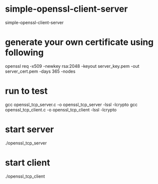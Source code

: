 # simple-openssl-client-server
simple-openssl-client-server

# generate your own certificate using following 
openssl req -x509 -newkey rsa:2048 -keyout server_key.pem -out server_cert.pem -days 365 -nodes

# run to test 
gcc openssl_tcp_server.c -o openssl_tcp_server -lssl -lcrypto
gcc openssl_tcp_client.c -o openssl_tcp_client -lssl -lcrypto

# start server 
./openssl_tcp_server
# start client
./openssl_tcp_client
